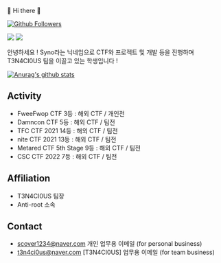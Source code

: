 👋 Hi there 👋

[![Github Followers](https://img.shields.io/github/followers/CYB3R-Syno?color=009300&label=Github%20Followers&style=for-the-badge)](https://github.com/CYB3R-Syno?tab=followers)

<p>
  <a href="https://cyb3r-syno.herokuapp.com" target="_blank"><img src="https://img.shields.io/badge/Syno Site-430098?style=for-the-badge&logo=Heroku&logoColor=white"/></a>
  <a href="https://www.instagram.com/t3n4ci0us_syno" target="_blank"><img src="https://img.shields.io/badge/Syno-E4405F?style=for-the-badge&logo=Instagram&logoColor=white"/></a>
</p>
<p>
안녕하세요 ! Syno라는 닉네임으로 CTF와 프로젝트 및 개발 등을 진행하며 T3N4CI0US 팀을 이끌고 있는 학생입니다 !
</p>

[![Anurag's github stats](https://github-readme-stats.vercel.app/api?username=CYB3R-Syno)](https://github.com/anuraghazra/github-readme-stats)

<!-- [![Top Langs](https://github-readme-stats.vercel.app/api/top-langs/?username=CYB3R-Syno&layout=compact&theme=react)](https://github.com/anuraghazra/github-readme-stats) -->
<!-- [![solved.ac tier](http://mazassumnida.wtf/api/v2/generate_badge?boj=cyb3r_syno)](https://solved.ac/cyb3r_syno) -->

## Activity
* FweeFwop CTF 3등 : 해외 CTF / 개인전
* Damncon CTF 5등 : 해외 CTF / 팀전
* TFC CTF 2021 14등 : 해외 CTF / 팀전
* nite CTF 2021 13등 : 해외 CTF / 팀전
* Metared CTF 5th Stage 9등 : 해외 CTF / 팀전
* CSC CTF 2022 7등 : 해외 CTF / 팀전

## Affiliation
* T3N4CI0US 팀장
* Anti-root 소속

## Contact
* scover1234@naver.com 개인 업무용 이메일 (for personal business)
* t3n4ci0us@naver.com [T3N4CI0US] 업무용 이메일 (for team business)
